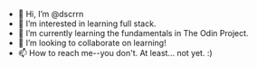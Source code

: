 - 👋 Hi, I’m @dscrrn
- 👀 I’m interested in learning full stack. 
- 🌱 I’m currently learning the fundamentals in The Odin Project.
- 💞️ I’m looking to collaborate on learning!
- 📫 How to reach me--you don't. At least... not yet. :)

<!---
dscrrn/dscrrn is a ✨ special ✨ repository because its `README.md` (this file) appears on your GitHub profile.
You can click the Preview link to take a look at your changes.
--->
